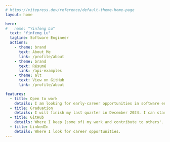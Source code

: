 ```yaml
---
# https://vitepress.dev/reference/default-theme-home-page
layout: home

hero:
#   name: "Yinfeng Lu"
  text: "Yinfeng Lu"
  tagline: Software Engineer
  actions:
    - theme: brand
      text: About Me
      link: /profile/about
    - theme: brand
      text: Résumé
      link: /api-examples
    - theme: alt
      text: View on GitHub
      link: /profile/about

features:
  - title: Open to work
    details: I am looking for early-career opportunities in software engineering.
  - title: Graduation
    details: I will finish my last quarter in December 2024. I can start employment in early 2025.
  - title: GitHub
    details: Where I keep (some of) my work and contribute to others'.
  - title: LinkedIn
    details: Where I look for career opportunities.
---
```


